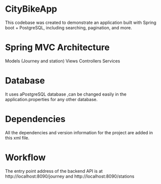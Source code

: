 # CityBikeApp
This codebase was created to demonstrate an application built with Spring boot + PostgreSQL, including searching, pagination, and more.

# Spring MVC Architecture
Models (Journey and station)
Views
Controllers 
Services

# Database
It uses aPostgreSQL database ,can be changed easily in the application.properties for any other database.

#  Dependencies
All the dependencies and version information for the project are added in this xml file.

# Workflow

The entry point address of the backend API is at http://localhost:8090/journey and  http://localhost:8090/stations

